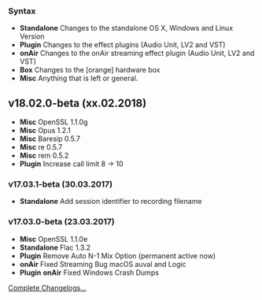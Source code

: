 ### Syntax

- **Standalone** Changes to the standalone OS X, Windows and Linux Version
- **Plugin** Changes to the effect plugins (Audio Unit, LV2 and VST)
- **onAir** Changes to the onAir streaming effect plugin (Audio Unit, LV2 and VST)
- **Box** Changes to the [orange] hardware box
- **Misc** Anything that is left or general.


## v18.02.0-beta (xx.02.2018)

- **Misc** OpenSSL 1.1.0g
- **Misc** Opus 1.2.1
- **Misc** Baresip 0.5.7
- **Misc** re 0.5.7
- **Misc** rem 0.5.2
- **Plugin** Increase call limit 8 -> 10


### v17.03.1-beta (30.03.2017)

- **Standalone** Add session identifier to recording filename


### v17.03.0-beta (23.03.2017)

- **Misc** OpenSSL 1.1.0e
- **Standalone** Flac 1.3.2
- **Plugin** Remove Auto N-1 Mix Option (permanent active now)
- **onAir** Fixed Streaming Bug macOS auval and Logic
- **Plugin** **onAir** Fixed Windows Crash Dumps


[Complete Changelogs...](https://github.com/Studio-Link-v2/backend/blob/master/CHANGELOG-ARCHIVE.md)
